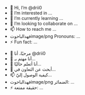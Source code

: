 - 👋 Hi, I’m @drii0
- 👀 I’m interested in ...
- 🌱 I’m currently learning ...
- 💞️ I’m looking to collaborate on ...
- 📫 How to reach me ...
- فهدالباحوثimage/png Pronouns: ...
- ⚡ Fun fact: ...

<!---
drii0/drii0 is a ✨ special ✨ repository because its `README.md` (this file) appears on your GitHub profile.
You can click the Preview link to take a look at your changes.
--->
- 👋 مرحبًا، أنا @drii0
- 👀 أنا مهتم بـ...
- 🌱 أنا أتعلم حاليًا...
- 💞️ أبحث عن التعاون في...
- 📫 كيفية الوصول إليّ...
- فهدالباحوثimage/png الضمائر: ...
- ⚡ حقيقة ممتعة: ...

<!---
drii0/drii0 هو مستودع ✨ خاص ✨ لأن ملف `README.md` (هذا الملف) يظهر في ملفك الشخصي على GitHub.
يمكنك النقر فوق رابط المعاينة لإلقاء نظرة على التغييرات التي أجريتها.
--->

